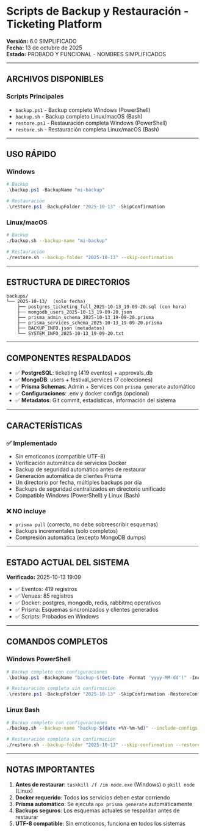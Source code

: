 # Scripts de Backup y Restauración - Ticketing Platform

**Versión:** 6.0 SIMPLIFICADO  
**Fecha:** 13 de octubre de 2025  
**Estado:** PROBADO Y FUNCIONAL - NOMBRES SIMPLIFICADOS

---

## ARCHIVOS DISPONIBLES

### Scripts Principales

-   `backup.ps1` - Backup completo Windows (PowerShell)
-   `backup.sh` - Backup completo Linux/macOS (Bash)
-   `restore.ps1` - Restauración completa Windows (PowerShell)
-   `restore.sh` - Restauración completa Linux/macOS (Bash)

---

## USO RÁPIDO

### Windows

```powershell
# Backup
.\backup.ps1 -BackupName "mi-backup"

# Restauración
.\restore.ps1 -BackupFolder "2025-10-13" -SkipConfirmation
```

### Linux/macOS

```bash
# Backup
./backup.sh --backup-name "mi-backup"

# Restauración
./restore.sh --backup-folder "2025-10-13" --skip-confirmation
```

---

## ESTRUCTURA DE DIRECTORIOS

```
backups/
└── 2025-10-13/  (solo fecha)
    ├── postgres_ticketing_full_2025-10-13_19-09-20.sql (con hora)
    ├── mongodb_users_2025-10-13_19-09-20.json
    ├── prisma_admin_schema_2025-10-13_19-09-20.prisma
    ├── prisma_services_schema_2025-10-13_19-09-20.prisma
    ├── BACKUP_INFO.json (metadatos)
    └── SYSTEM_INFO_2025-10-13_19-09-20.txt
```

---

## COMPONENTES RESPALDADOS

-   ✅ **PostgreSQL**: ticketing (419 eventos) + approvals_db
-   ✅ **MongoDB**: users + festival_services (7 colecciones)
-   ✅ **Prisma Schemas**: Admin + Services con `prisma generate` automático
-   ✅ **Configuraciones**: .env y docker configs (opcional)
-   ✅ **Metadatos**: Git commit, estadísticas, información del sistema

---

## CARACTERÍSTICAS

### ✅ Implementado

-   Sin emoticonos (compatible UTF-8)
-   Verificación automática de servicios Docker
-   Backup de seguridad automático antes de restaurar
-   Generación automática de clientes Prisma
-   Un directorio por fecha, múltiples backups por día
-   Backups de seguridad centralizados en directorio unificado
-   Compatible Windows (PowerShell) y Linux (Bash)

### ❌ NO incluye

-   `prisma pull` (correcto, no debe sobreescribir esquemas)
-   Backups incrementales (solo completos)
-   Compresión automática (excepto MongoDB dumps)

---

## ESTADO ACTUAL DEL SISTEMA

**Verificado:** 2025-10-13 19:09

-   ✅ Eventos: 419 registros
-   ✅ Venues: 85 registros
-   ✅ Docker: postgres, mongodb, redis, rabbitmq operativos
-   ✅ Prisma: Esquemas sincronizados y clientes generados
-   ✅ Scripts: Probados en Windows

---

## COMANDOS COMPLETOS

### Windows PowerShell

```powershell
# Backup completo con configuraciones
.\backup.ps1 -BackupName "backup-$(Get-Date -Format 'yyyy-MM-dd')" -IncludeConfigs

# Restauración completa sin confirmación
.\restore.ps1 -BackupFolder "2025-10-13" -SkipConfirmation -RestoreConfigs
```

### Linux Bash

```bash
# Backup completo con configuraciones
./backup.sh --backup-name "backup-$(date +%Y-%m-%d)" --include-configs

# Restauración completa sin confirmación
./restore.sh --backup-folder "2025-10-13" --skip-confirmation --restore-configs
```

---

## NOTAS IMPORTANTES

1. **Antes de restaurar**: `taskkill /f /im node.exe` (Windows) o `pkill node` (Linux)
2. **Docker requerido**: Todos los servicios deben estar corriendo
3. **Prisma automático**: Se ejecuta `npx prisma generate` automáticamente
4. **Backups seguros**: Los esquemas actuales se respaldan antes de restaurar
5. **UTF-8 compatible**: Sin emoticonos, funciona en todos los sistemas
